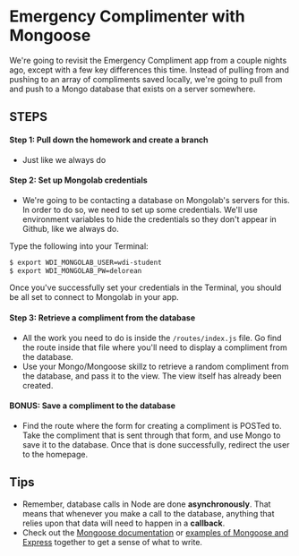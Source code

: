 # Emergency Complimenter with Mongoose

We're going to revisit the Emergency Compliment app from a couple nights ago, except with a few key differences this time. Instead of pulling from and pushing to an array of compliments saved locally, we're going to pull from and push to a Mongo database that exists on a server somewhere.

## STEPS

#### Step 1: Pull down the homework and create a branch
- Just like we always do

#### Step 2: Set up Mongolab credentials
- We're going to be contacting a database on Mongolab's servers for this. In order to do so, we need to set up some credentials. We'll use environment variables to hide the credentials so they don't appear in Github, like we always do.

Type the following into your Terminal:
```bash
$ export WDI_MONGOLAB_USER=wdi-student
$ export WDI_MONGOLAB_PW=delorean
```

Once you've successfully set your credentials in the Terminal, you should be all set to connect to Mongolab in your app.

#### Step 3: Retrieve a compliment from the database
- All the work you need to do is inside the `/routes/index.js` file. Go find the route inside that file where you'll need to display a compliment from the database.
- Use your Mongo/Mongoose skillz to retrieve a random compliment from the database, and pass it to the view. The view itself has already been created.

#### BONUS: Save a compliment to the database
- Find the route where the form for creating a compliment is POSTed to. Take the compliment that is sent through that form, and use Mongo to save it to the database. Once that is done successfully, redirect the user to the homepage.


## Tips
- Remember, database calls in Node are done **asynchronously**. That means that whenever you make a call to the database, anything that relies upon that data will need to happen in a **callback**.
- Check out the [Mongoose documentation](http://mongoosejs.com/docs/guide.html) or [examples of Mongoose and Express](http://code.runnable.com/U0MpcpIzdaRkX2VH/querying-mongodb-from-express-using-mongoose-for-node-js) together to get a sense of what to write.
